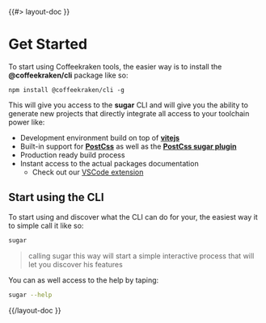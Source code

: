 <!--
/**
 * @name            Get Started
 * @namespace       doc
 * @type            Markdown
 * @platform        md
 * @status          stable
 * @menu            Documentation / Get Started           /doc/get-started/get-started
 *
 * @since           2.0.0
 * @author    Olivier Bossel <olivier.bossel@gmail.com> (https://coffeekraken.io)
 */
-->

{{#> layout-doc }}

# Get Started

To start using Coffeekraken tools, the easier way is to install the **@coffeekraken/cli** package like so:

```shell
npm install @coffeekraken/cli -g
```

This will give you access to the **sugar** CLI and will give you the ability to generate new projects
that directly integrate all access to your toolchain power like:

-   Development environment build on top of **[vitejs](https://vitejs.dev/)**
-   Built-in support for **[PostCss](https://postcss.org/)** as well as the **[PostCss sugar plugin](https://coffeekraken.io/doc/@coffeekraken/s-postcss-sugar-plugin/README)**
-   Production ready build process
-   Instant access to the actual packages documentation
    -   Check out our [VSCode extension](https://coffeekraken.io/doc/@coffeekraken/s-vscode-extension/README)

## Start using the CLI

To start using and discover what the CLI can do for your, the easiest way it to simple call it like so:

```bash
sugar
```

> calling sugar this way will start a simple interactive process that will let you discover his features

You can as well access to the help by taping:

```bash
sugar --help
```

{{/layout-doc }}
